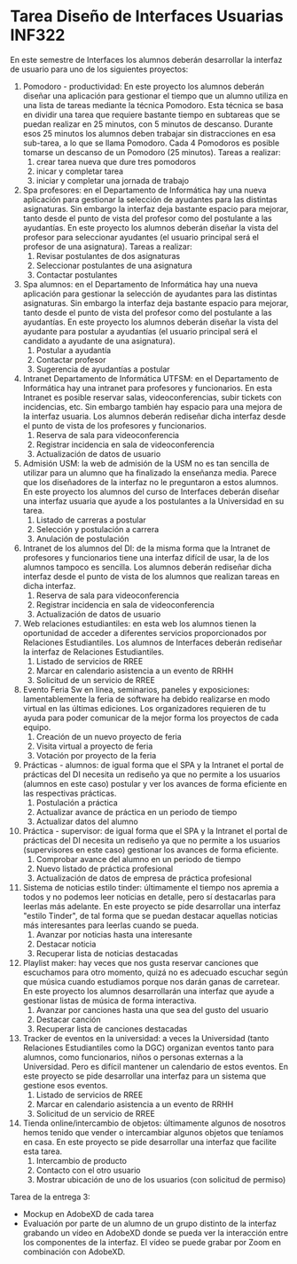 # Tarea Diseño de Interfaces Usuarias INF322

En este semestre de Interfaces los alumnos deberán desarrollar la interfaz de usuario para uno de los siguientes proyectos:

1. Pomodoro - productividad: En este proyecto los alumnos deberán diseñar una aplicación para gestionar el tiempo que un alumno utiliza en una lista de tareas mediante la técnica Pomodoro. Esta técnica se basa en dividir una tarea que requiere bastante tiempo en subtareas que se puedan realizar en 25 minutos, con 5 minutos de descanso. Durante esos 25 minutos los alumnos deben trabajar sin distracciones en esa sub-tarea, a lo que se llama Pomodoro. Cada 4 Pomodoros es posible tomarse un descanso de un Pomodoro (25 minutos). Tareas a realizar: 
   1. crear tarea nueva que dure tres pomodoros
   2. inicar y completar tarea
   3. iniciar y completar una jornada de trabajo
2. Spa profesores: en el Departamento de Informática hay una nueva aplicación para gestionar la selección de ayudantes para las distintas asignaturas. Sin embargo la interfaz deja bastante espacio para mejorar, tanto desde el punto de vista del profesor como del postulante a las ayudantías. En este proyecto los alumnos deberán diseñar la vista del profesor para seleccionar ayudantes (el usuario principal será el profesor de una asignatura). Tareas a realizar:
   1. Revisar postulantes de dos asignaturas
   2. Seleccionar postulantes de una asignatura
   3. Contactar postulantes
3. Spa alumnos: en el Departamento de Informática hay una nueva aplicación para gestionar la selección de ayudantes para las distintas asignaturas. Sin embargo la interfaz deja bastante espacio para mejorar, tanto desde el punto de vista del profesor como del postulante a las ayudantías. En este proyecto los alumnos deberán diseñar la vista del ayudante para postular a ayudantías (el usuario principal será el candidato a ayudante de una asignatura).
   1. Postular a ayudantía
   2. Contactar profesor
   3. Sugerencia de ayudantías a postular
4. Intranet Departamento de Informática UTFSM: en el Departamento de Informática hay una intranet para profesores y funcionarios. En esta Intranet es posible reservar salas, videoconferencias, subir tickets con incidencias, etc. Sin embargo también hay espacio para una mejora de la interfaz usuaria. Los alumnos deberán rediseñar dicha interfaz desde el punto de vista de los profesores y funcionarios.
   1. Reserva de sala para videoconferencia
   2. Registrar incidencia en sala de videoconferencia
   3. Actualización de datos de usuario
5. Admisión USM: la web de admisión de la USM no es tan sencilla de utilizar para un alumno que ha finalizado la enseñanza media. Parece que los diseñadores de la interfaz no le preguntaron a estos alumnos. En este proyecto los alumnos del curso de Interfaces deberán diseñar una interfaz usuaria que ayude a los postulantes a la Universidad en su tarea.
   1. Listado de carreras a postular
   2. Selección y postulación a carrera
   3. Anulación de postulación
6. Intranet de los alumnos del DI: de la misma forma que la Intranet de profesores y funcionarios tiene una interfaz difícil de usar, la de los alumnos tampoco es sencilla. Los alumnos deberán rediseñar dicha interfaz desde el punto de vista de los alumnos que realizan tareas en dicha interfaz.
   1. Reserva de sala para videoconferencia
   2. Registrar incidencia en sala de videoconferencia
   3. Actualización de datos de usuario
7. Web relaciones estudiantiles: en esta web los alumnos tienen la oportunidad de acceder a diferentes servicios proporcionados por Relaciones Estudiantiles. Los alumnos de Interfaces deberán rediseñar la interfaz de Relaciones Estudiantiles.
   1. Listado de servicios de RREE
   2. Marcar en calendario asistencia a un evento de RRHH
   3. Solicitud de un servicio de RREE
8. Evento Feria Sw en línea, seminarios, paneles y exposiciones: lamentablemente la feria de software ha debido realizarse en modo virtual en las últimas ediciones. Los organizadores requieren de tu ayuda para poder comunicar de la mejor forma los proyectos de cada equipo.
   1. Creación de un nuevo proyecto de feria
   2. Visita virtual a proyecto de feria
   3. Votación por proyecto de la feria
9.  Prácticas - alumnos: de igual forma que el SPA y la Intranet el portal de prácticas del DI necesita un rediseño ya que no permite a los usuarios (alumnos en este caso) postular y ver los avances de forma eficiente en las respectivas prácticas.
    1.  Postulación a práctica
    2.  Actualizar avance de práctica en un periodo de tiempo
    3.  Actualizar datos del alumno 
10. Práctica - supervisor: de igual forma que el SPA y la Intranet el portal de prácticas del DI necesita un rediseño ya que no permite a los usuarios (supervisores en este caso) gestionar los avances de forma eficiente. 
    1.  Comprobar avance del alumno en un periodo de tiempo
    2.  Nuevo listado de práctica profesional
    3.  Actualización de datos de empresa de práctica profesional
11. Sistema de noticias estilo tinder: últimamente el tiempo nos apremia a todos y no podemos leer noticias en detalle, pero sí destacarlas para leerlas más adelante. En este proyecto se pide desarrollar una interfaz "estilo Tinder", de tal forma que se puedan destacar aquellas noticias más interesantes para leerlas cuando se pueda.
    1.  Avanzar por noticias hasta una interesante
    2.  Destacar noticia
    3.  Recuperar lista de noticias destacadas
12. Playlist maker: hay veces que nos gusta reservar canciones que escuchamos para otro momento, quizá no es adecuado escuchar según que música cuando estudiamos porque nos darán ganas de carretear. En este proyecto los alumnos desarrollarán una interfaz que ayude a gestionar listas de música de forma interactiva.
    1.  Avanzar por canciones hasta una que sea del gusto del usuario
    2.  Destacar canción
    3.  Recuperar lista de canciones destacadas
13. Tracker de eventos en la universidad: a veces la Universidad (tanto Relaciones Estudiantiles como la DGC) organizan eventos tanto para alumnos, como funcionarios, niños o personas externas a la Universidad. Pero es difícil mantener un calendario de estos eventos. En este proyecto se pide desarrollar una interfaz para un sistema que gestione esos eventos.
    1. Listado de servicios de RREE
    2. Marcar en calendario asistencia a un evento de RRHH
    3. Solicitud de un servicio de RREE
14. Tienda online/intercambio de objetos: últimamente algunos de nosotros hemos tenido que vender o intercambiar algunos objetos que teníamos en casa. En este proyecto se pide desarrollar una interfaz que facilite esta tarea.
    1. Intercambio de producto
    2. Contacto con el otro usuario
    3. Mostrar ubicación de uno de los usuarios (con solicitud de permiso) 

Tarea de la entrega 3:
 - Mockup en AdobeXD de cada tarea
 - Evaluación por parte de un alumno de un grupo distinto de la interfaz grabando un vídeo en AdobeXD donde se pueda ver la interacción entre los componentes de la interfaz. El vídeo se puede grabar por Zoom en combinación con AdobeXD.